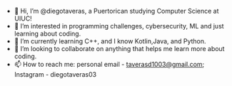 - 👋 Hi, I’m @diegotaveras, a Puertorican studying Computer Science at UIUC!
- 👀 I’m interested in programming challenges, cybersecurity, ML and just learning about coding.
- 🌱 I’m currently learning C++, and I know Kotlin,Java, and Python.
- 💞️ I’m looking to collaborate on anything that helps me learn more about coding.
- 📫 How to reach me: personal email - taverasd1003@gmail.com;
                                  Instagram - diegotaveras03
                                  

<!---
diegotaveras/diegotaveras is a ✨ special ✨ repository because its `README.md` (this file) appears on your GitHub profile.
You can click the Preview link to take a look at your changes.
--->
